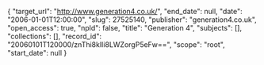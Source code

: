 {
  "target_url": "http://www.generation4.co.uk/", 
  "end_date": null, 
  "date": "2006-01-01T12:00:00", 
  "slug": 27525140, 
  "publisher": "generation4.co.uk", 
  "open_access": true, 
  "npld": false, 
  "title": "Generation 4", 
  "subjects": [], 
  "collections": [], 
  "record_id": "20060101T120000/znThi8klIi8LWZorgP5eFw==", 
  "scope": "root", 
  "start_date": null
}

